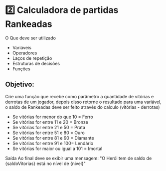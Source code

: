 # 2️⃣ Calculadora de partidas Rankeadas
O Que deve ser utilizado

- Variáveis
- Operadores
- Laços de repetição
- Estruturas de decisões
- Funções

## Objetivo:
Crie uma função que recebe como parâmetro a quantidade de vitórias e derrotas de um jogador,
depois disso retorne o resultado para uma variável, o saldo de Rankeadas deve ser feito através do calculo (vitórias - derrotas)

- Se vitórias for menor do que 10 = Ferro
- Se vitórias for entre 11 e 20 = Bronze
- Se vitórias for entre 21 e 50 = Prata
- Se vitórias for entre 51 e 80 = Ouro
- Se vitórias for entre 81 e 90 = Diamante
- Se vitórias for entre 91 e 100= Lendário
- Se vitórias for maior ou igual a 101 = Imortal

Saída
Ao final deve se exibir uma mensagem:
"O Herói tem de saldo de {saldoVitorias} está no nível de {nivel}"

